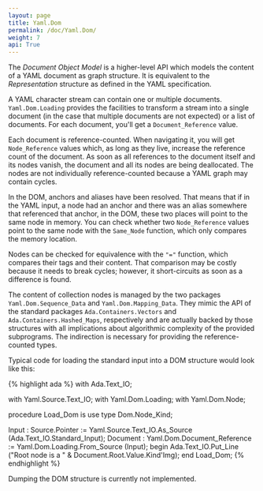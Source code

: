 ```yaml
---
layout: page
title: Yaml.Dom
permalink: /doc/Yaml.Dom/
weight: 7
api: True
---
```


The *Document Object Model* is a higher-level API which models the content of a
YAML document as graph structure. It is equivalent to the *Representation*
structure as defined in the YAML specification.

A YAML character stream can contain one or multiple documents.
`Yaml.Dom.Loading` provides the facilities to transform a stream into a single
document (in the case that multiple documents are not expected) or a list of
documents. For each document, you'll get a `Document_Reference` value.

Each document is reference-counted. When navigating it, you will get
`Node_Reference` values which, as long as they live, increase the reference
count of the document. As soon as all references to the document itself and its
nodes vanish, the document and all its nodes are being deallocated. The nodes
are not individually reference-counted because a YAML graph may contain cycles.

In the DOM, anchors and aliases have been resolved. That means that if in the
YAML input, a node had an anchor and there was an alias somewhere that
referenced that anchor, in the DOM, these two places will point to the same node
in memory. You can check whether two `Node_Reference` values point to the same
node with the `Same_Node` function, which only compares the memory location.

Nodes can be checked for equivalence with the `"="` function, which compares
their tags and their content. That comparison may be costly because it needs to
break cycles; however, it short-circuits as soon as a difference is found.

The content of collection nodes is managed by the two packages
`Yaml.Dom.Sequence_Data` and `Yaml.Dom.Mapping_Data`. They mimic the API of the
standard packages `Ada.Containers.Vectors` and `Ada.Containers.Hashed_Maps`,
respectively and are actually backed by those structures with all implications
about algorithmic complexity of the provided subprograms. The indirection is
necessary for providing the reference-counted types.

Typical code for loading the standard input into a DOM structure would look like
this:

{% highlight ada %}
with Ada.Text_IO;

with Yaml.Source.Text_IO;
with Yaml.Dom.Loading;
with Yaml.Dom.Node;

procedure Load_Dom is
   use type Dom.Node_Kind;

   Input : Source.Pointer :=
     Yaml.Source.Text_IO.As_Source (Ada.Text_IO.Standard_Input);
   Document : Yaml.Dom.Document_Reference :=
     Yaml.Dom.Loading.From_Source (Input);
begin
   Ada.Text_IO.Put_Line ("Root node is a " & Document.Root.Value.Kind'Img);
end Load_Dom;
{% endhighlight %}

Dumping the DOM structure is currently not implemented.